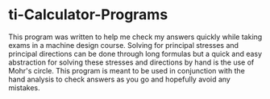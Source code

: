 # ti-Calculator-Programs

This program was written to help me check my answers quickly while taking exams in a machine design course.
Solving for principal stresses and principal directions can be done through long formulas but a quick and 
easy abstraction for solving these stresses and directions by hand is the use of Mohr's circle.  This program 
is meant to be used in conjunction with the hand analysis to check answers as you go and hopefully avoid any mistakes. 
